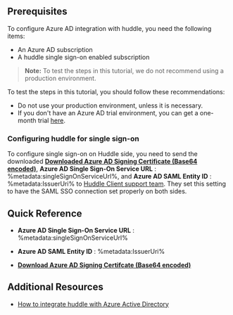 ## Prerequisites

To configure Azure AD integration with huddle, you need the following items:

- An Azure AD subscription
- A huddle single sign-on enabled subscription

> **Note:**
> To test the steps in this tutorial, we do not recommend using a production environment.

To test the steps in this tutorial, you should follow these recommendations:

- Do not use your production environment, unless it is necessary.
- If you don't have an Azure AD trial environment, you can get a one-month trial [here](https://azure.microsoft.com/pricing/free-trial/).

### Configuring huddle for single sign-on

To configure single sign-on on Huddle side, you need to send the downloaded  **[Downloaded Azure AD Signing Certificate (Base64 encoded)](%metadata:certificateDownloadBase64Url%)**, **Azure AD Single Sign-On Service URL** : %metadata:singleSignOnServiceUrl%, and **Azure AD SAML Entity ID** : %metadata:IssuerUri% to [Huddle Client support team](https://huddle.zendesk.com). They set this setting to have the SAML SSO connection set properly on both sides.  

## Quick Reference

* **Azure AD Single Sign-On Service URL** : %metadata:singleSignOnServiceUrl%

* **Azure AD SAML Entity ID** : %metadata:IssuerUri%

* **[Download Azure AD Signing Certifcate (Base64 encoded)](%metadata:certificateDownloadBase64Url%)**



## Additional Resources

* [How to integrate huddle with Azure Active Directory](https://docs.microsoft.com/azure/active-directory/active-directory-saas-huddle-tutorial)
